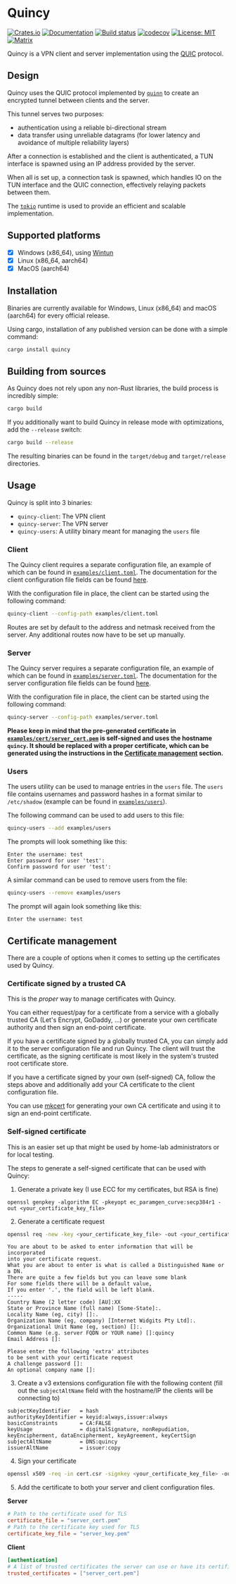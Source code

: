 # Quincy
[![Crates.io](https://img.shields.io/crates/v/quincy.svg)](https://crates.io/crates/quincy)
[![Documentation](https://docs.rs/quincy/badge.svg)](https://docs.rs/quincy/)
[![Build status](https://github.com/M0dEx/quincy/workflows/CI/badge.svg)](https://github.com/M0dEx/quincy/actions?query=workflow%3ACI)
[![codecov](https://codecov.io/gh/M0dEx/quincy/graph/badge.svg?token=YRKG8VIGWQ)](https://codecov.io/gh/M0dEx/quincy)
[![License: MIT](https://img.shields.io/badge/License-MIT-blue.svg)](LICENCE)
[![Matrix](https://img.shields.io/badge/chat-%23quincy:matrix.org-%2346BC99?logo=matrix)](https://matrix.to/#/#quincy:matrix.org)

Quincy is a VPN client and server implementation using the [QUIC](https://en.wikipedia.org/wiki/QUIC) protocol.

## Design
Quincy uses the QUIC protocol implemented by [`quinn`](https://github.com/quinn-rs/quinn) to create an encrypted tunnel between clients and the server.

This tunnel serves two purposes:
- authentication using a reliable bi-directional stream
- data transfer using unreliable datagrams (for lower latency and avoidance of multiple reliability layers)

After a connection is established and the client is authenticated, a TUN interface is spawned using an IP address provided by the server.

When all is set up, a connection task is spawned, which handles IO on the TUN interface and the QUIC connection, effectively relaying packets between them.

The [`tokio`](https://github.com/tokio-rs/tokio) runtime is used to provide an efficient and scalable implementation.

## Supported platforms
- [X] Windows (x86_64), using [Wintun](https://www.wintun.net/)
- [X] Linux (x86_64, aarch64)
- [X] MacOS (aarch64)

## Installation
Binaries are currently available for Windows, Linux (x86_64) and macOS (aarch64) for every official release.

Using cargo, installation of any published version can be done with a simple command:
```bash
cargo install quincy
```

## Building from sources
As Quincy does not rely upon any non-Rust libraries, the build process is incredibly simple:
```bash
cargo build
```
If you additionally want to build Quincy in release mode with optimizations, add the `--release` switch:
```bash
cargo build --release
```
The resulting binaries can be found in the `target/debug` and `target/release` directories.

## Usage
Quincy is split into 3 binaries:
- `quincy-client`: The VPN client
- `quincy-server`: The VPN server
- `quincy-users`: A utility binary meant for managing the `users` file

### Client
The Quincy client requires a separate configuration file, an example of which can be found in [`examples/client.toml`](examples/client.toml).
The documentation for the client configuration file fields can be found [here](https://docs.rs/quincy/latest/quincy/config/struct.ClientConfig.html).

With the configuration file in place, the client can be started using the following command:
```bash
quincy-client --config-path examples/client.toml
```

Routes are set by default to the address and netmask received from the server.
Any additional routes now have to be set up manually.

### Server
The Quincy server requires a separate configuration file, an example of which can be found in [`examples/server.toml`](examples/server.toml).
The documentation for the server configuration file fields can be found [here](https://docs.rs/quincy/latest/quincy/config/struct.ServerConfig.html).

With the configuration file in place, the client can be started using the following command:
```bash
quincy-server --config-path examples/server.toml
```

**Please keep in mind that the pre-generated certificate in [`examples/cert/server_cert.pem`](examples/cert/server_cert.pem)
is self-signed and uses the hostname `quincy`. It should be replaced with a proper certificate, 
which can be generated using the instructions in the [Certificate management](#certificate-management) section.**

### Users
The users utility can be used to manage entries in the `users` file.
The `users` file contains usernames and password hashes in a format similar to `/etc/shadow` (example can be found in [`examples/users`](examples/users)).

The following command can be used to add users to this file:
```bash
quincy-users --add examples/users
```

The prompts will look something like this:
```
Enter the username: test
Enter password for user 'test':
Confirm password for user 'test':
```

A similar command can be used to remove users from the file:
```bash
quincy-users --remove examples/users
```

The prompt will again look something like this:
```
Enter the username: test
```

## Certificate management
There are a couple of options when it comes to setting up the certificates used by Quincy.

### Certificate signed by a trusted CA
This is the *proper* way to manage certificates with Quincy.

You can either request/pay for a certificate from a service with a globally trusted CA (Let's Encrypt, GoDaddy, ...) or generate your own certificate authority and then sign an end-point certificate.

If you have a certificate signed by a globally trusted CA, you can simply add it to the server configuration file and run Quincy. The client will trust the certificate, as the signing certificate is most likely in the system's trusted root certificate store.

If you have a certificate signed by your own (self-signed) CA, follow the steps above and additionally add your CA certificate to the client configuration file.

You can use [mkcert](https://github.com/FiloSottile/mkcert) for generating your own CA certificate and using it to sign an end-point certificate.

### Self-signed certificate
This is an easier set up that might be used by home-lab administrators or for local testing.

The steps to generate a self-signed certificate that can be used with Quincy:
1) Generate a private key (I use ECC for my certificates, but RSA is fine)
```
openssl genpkey -algorithm EC -pkeyopt ec_paramgen_curve:secp384r1 -out <your_certificate_key_file>
```

2) Generate a certificate request
```bash
openssl req -new -key <your_certificate_key_file> -out <your_certificate_request_file>
```
```
You are about to be asked to enter information that will be incorporated
into your certificate request.
What you are about to enter is what is called a Distinguished Name or a DN.
There are quite a few fields but you can leave some blank
For some fields there will be a default value,
If you enter '.', the field will be left blank.
-----
Country Name (2 letter code) [AU]:XX
State or Province Name (full name) [Some-State]:.
Locality Name (eg, city) []:.
Organization Name (eg, company) [Internet Widgits Pty Ltd]:.
Organizational Unit Name (eg, section) []:.
Common Name (e.g. server FQDN or YOUR name) []:quincy
Email Address []:

Please enter the following 'extra' attributes
to be sent with your certificate request
A challenge password []:
An optional company name []:
```

3) Create a v3 extensions configuration file with the following content (fill out the `subjectAltName` field with the hostname/IP the clients will be connecting to)
```
subjectKeyIdentifier   = hash
authorityKeyIdentifier = keyid:always,issuer:always
basicConstraints       = CA:FALSE
keyUsage               = digitalSignature, nonRepudiation, keyEncipherment, dataEncipherment, keyAgreement, keyCertSign
subjectAltName         = DNS:quincy
issuerAltName          = issuer:copy
```

4) Sign your certificate
```bash
openssl x509 -req -in cert.csr -signkey <your_certificate_key_file> -out <your_certificate_file> -days 365 -sha256 -extfile <your_v3_ext_file>
```

5) Add the certificate to both your server and client configuration files.

**Server**
```toml
# Path to the certificate used for TLS
certificate_file = "server_cert.pem"
# Path to the certificate key used for TLS
certificate_key_file = "server_key.pem"
```

**Client**
```toml
[authentication]
# A list of trusted certificates the server can use or have its certificate signed by
trusted_certificates = ["server_cert.pem"]
```
